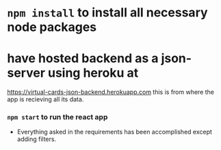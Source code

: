 # `npm install` to install all necessary node packages

# have hosted backend as a json-server using heroku at
https://virtual-cards-json-backend.herokuapp.com
this is from where the app is recieving all its data.


### `npm start` to run the react app

* Everything asked in the requirements has been accomplished except adding filters.

